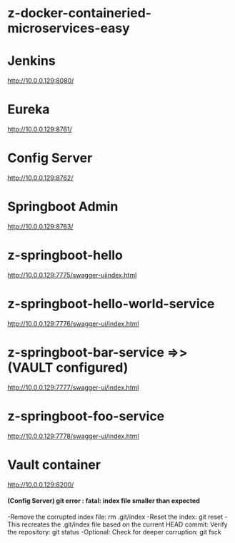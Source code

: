 # z-docker-containeried-microservices-easy

# Jenkins
http://10.0.0.129:8080/
# Eureka
http://10.0.0.129:8761/
# Config Server
http://10.0.0.129:8762/
# Springboot Admin
http://10.0.0.129:8763/

# z-springboot-hello
http://10.0.0.129:7775/swagger-uiindex.html
# z-springboot-hello-world-service
http://10.0.0.129:7776/swagger-ui/index.html
# z-springboot-bar-service =>> (VAULT configured)
http://10.0.0.129:7777/swagger-ui/index.html
# z-springboot-foo-service
http://10.0.0.129:7778/swagger-ui/index.html

# Vault container
http://10.0.0.129:8200/


#### (Config Server) git error : fatal: index file smaller than expected
-Remove the corrupted index file:
	rm .git/index
-Reset the index:
	git reset
-This recreates the .git/index file based on the current HEAD commit: Verify the repository:
	git status
-Optional: Check for deeper corruption:
	git fsck



